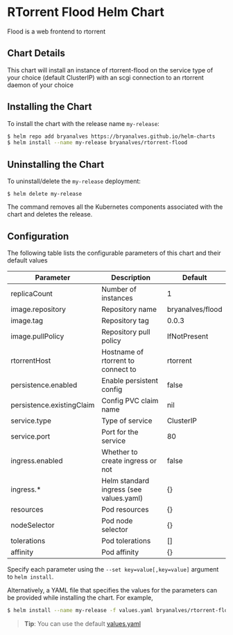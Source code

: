 # RTorrent Flood Helm Chart

Flood is a web frontend to rtorrent

## Chart Details

This chart will install an instance of rtorrent-flood on the service type of your choice (default ClusterIP) with an scgi connection to an rtorrent daemon of your choice

## Installing the Chart

To install the chart with the release name `my-release`:

```bash
$ helm repo add bryanalves https://bryanalves.github.io/helm-charts
$ helm install --name my-release bryanalves/rtorrent-flood
```

## Uninstalling the Chart

To uninstall/delete the `my-release` deployment:

```console
$ helm delete my-release
```

The command removes all the Kubernetes components associated with the chart and deletes the release.

## Configuration

The following table lists the configurable parameters of this chart and their default values

| Parameter                           | Description                             | Default                |
| ----------------------------------- | --------------------------------------- | ---------------------- |
| replicaCount                        | Number of instances                     | 1                      |
| image.repository                    | Repository name                         | bryanalves/flood       |
| image.tag                           | Repository tag                          | 0.0.3                  |
| image.pullPolicy                    | Repository pull policy                  | IfNotPresent           |
| rtorrentHost                        | Hostname of rtorrent to connect to      | rtorrent               |
| persistence.enabled                 | Enable persistent config                | false                  |
| persistence.existingClaim           | Config PVC claim name                   | nil                    |
| service.type                        | Type of service                         | ClusterIP              |
| service.port                        | Port for the service                    | 80                     |
| ingress.enabled                     | Whether to create ingress or not        | false                  |
| ingress.\*                          | Helm standard ingress (see values.yaml) | {}                     |
| resources                           | Pod resources                           | {}                     |
| nodeSelector                        | Pod node selector                       | {}                     |
| tolerations                         | Pod tolerations                         | []                     |
| affinity                            | Pod affinity                            | {}                     |

Specify each parameter using the `--set key=value[,key=value]` argument to `helm install`.

Alternatively, a YAML file that specifies the values for the parameters can be provided while installing the chart. For example,

```bash
$ helm install --name my-release -f values.yaml bryanalves/rtorrent-flood
```
> **Tip**: You can use the default [values.yaml](values.yaml)

